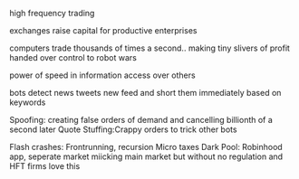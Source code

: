 high frequency trading

exchanges raise capital for productive enterprises

computers trade thousands of times a second.. making tiny slivers of profit
handed over control to robot wars

power of speed in information access over others

bots detect news tweets new feed and short them immediately based on keywords

Spoofing: creating false orders of demand and cancelling billionth of a second later
Quote Stuffing:Crappy orders to trick other bots

Flash crashes: 
Frontrunning, recursion 
Micro taxes
Dark Pool: Robinhood app, seperate market miicking main market but without no regulation and HFT firms love this

